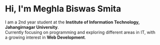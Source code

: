 # Hi, I'm Meghla Biswas Smita  

I am a 2nd year student at the **Institute of Information Technology, Jahangirnagar University**.  
Currently focusing on programming and exploring different areas in IT, with a growing interest in **Web Development**.  
